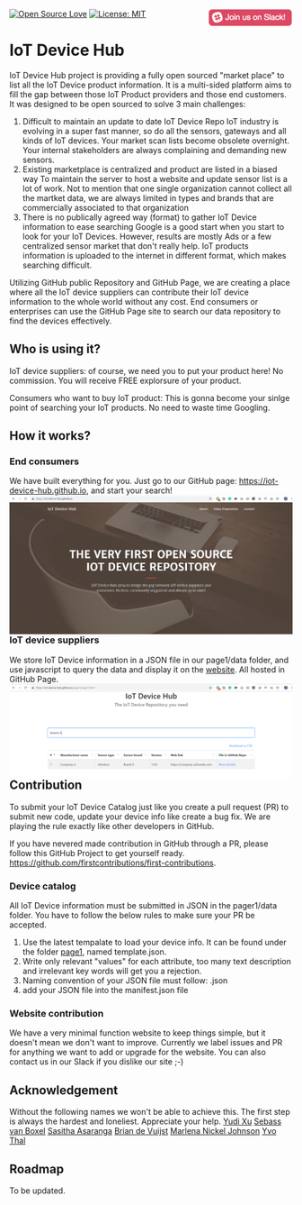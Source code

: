 [![Open Source Love](https://badges.frapsoft.com/os/v1/open-source.svg?v=103)](https://github.com/ellerbrock/open-source-badges/)
[![License: MIT](https://img.shields.io/badge/License-MIT-green.svg)](https://opensource.org/licenses/MIT)
[<img align="right" width="150" src="img/github_repo/join-slack-team.png">](linkTBD)

# IoT Device Hub

IoT Device Hub project is providing a fully open sourced "market place" to list all the IoT Device product information. It is a multi-sided platform aims to fill the gap between those IoT Product providers and those end customers. It was designed to be open sourced to solve 3 main challenges:

1. Difficult to maintain an update to date IoT Device Repo
IoT industry is evolving in a super fast manner, so do all the sensors, gateways and all kinds of IoT devices. Your market scan lists become obsolete overnight. Your internal stakeholders are always complaining and demanding new sensors.
2. Existing marketplace is centralized and product are listed in a biased way
To maintain the server to host a website and update sensor list is a lot of work. Not to mention that one single organization cannot collect all the martket data, we are always limited in types and brands that are commercially associated to that organization
3. There is no publically agreed way (format) to gather IoT Device information to ease searching
Google is a good start when you start to look for your IoT Devices. However, results are mostly Ads or a few centralized sensor market that don't really help. IoT products information is uploaded to the internet in different format, which makes searching difficult.

Utilizing GitHub public Repository and GitHub Page, we are creating a place where all the IoT device suppliers can contribute their IoT device information to the whole world without any cost. End consumers or enterprises can use the GitHub Page site to search our data repository to find the devices effectively. 



## Who is using it?
IoT device suppliers: of course, we need you to put your product here! No commission. You will receive FREE explorsure of your product.

Consumers who want to buy IoT product: This is gonna become your sinlge point of searching your IoT products. No need to waste time Googling. 

## How it works?

### End consumers
We have built everything for you. Just go to our GitHub page: https://iot-device-hub.github.io, and start your search!
<img style="float: right;" src="img/github_repo/IDH_site_screenshot.PNG" alt="IDH_site_screenshot.PNG" />

### IoT device suppliers
We store IoT Device information in a JSON file in our page1/data folder, and use javascript to query the data and display it on the [website](https://iot-device-hub.github.io/page1/page1.html). All hosted in GitHub Page. 
<img style="float: right;" src="img/github_repo/IDH_search_screenshot.PNG" alt="IDH_search_screenshot.PNG" />

## Contribution
To submit your IoT Device Catalog just like you create a pull request (PR) to submit new code, update your device info like create a bug fix. We are playing the rule exactly like other developers in GitHub.

If you have nevered made contribution in GitHub through a PR, please follow this GitHub Project to get yourself ready.
https://github.com/firstcontributions/first-contributions. 


### Device catalog
All IoT Device information must be submitted in JSON in the pager1/data folder. You have to follow the below rules to make sure your PR be accepted. 

1. Use the latest tempalate to load your device info. It can be found under the folder [page1](https://github.com/iot-device-hub/iot-device-hub.github.io/tree/master/page1), named template.json. 
2. Write only relevant "values" for each attribute, too many text description and irrelevant key words will get you a rejection.
3. Naming convention of your JSON file must follow: <supplier name><sensor name><snesor type ID>.json
4. add your JSON file into the manifest.json file

### Website contribution
We have a very minimal function website to keep things simple, but it doesn't mean we don't want to improve. Currently we label issues and PR for anything we want to add or upgrade for the website. You can also contact us in our Slack if you dislike our site ;-)

## Acknowledgement
Without the following names we won't be able to achieve this. The first step is always the hardest and loneliest. Appreciate your help.
[Yudi Xu](https://www.linkedin.com/in/xuyudi/)
[Sebass van Boxel](https://www.linkedin.com/in/sebassvanboxel/)
[Sasitha Asaranga](https://www.linkedin.com/in/sasitha-asaranga-821795103/)
[Brian de Vuijst](https://www.linkedin.com/in/brian-de-vuijst-347a6a52/)
[Marlena Nickel Johnson](https://www.linkedin.com/in/marlena-nickel-johnson-m-acc-06966982/)
[Yvo Thal](https://www.linkedin.com/in/yvothal/)

## Roadmap
To be updated.
